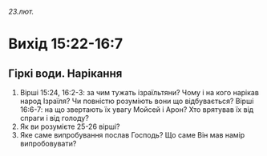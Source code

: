 
_23.лют._

# Вихід 15:22-16:7

## Гіркі води. Нарікання
1. Вірші 15:24, 16:2-3: за чим тужать ізраїльтяни? Чому і на кого нарікав народ Ізраїля? Чи повністю розуміють вони що відбувається? Вірші 16:6-7: на що звертають їх увагу Мойсей і Арон? Хто врятував їх від спраги і від голоду?
2. Як ви розумієте 25-26 вірші?
3. Яке саме випробування послав Господь? Що саме Він мав намір випробовувати?
